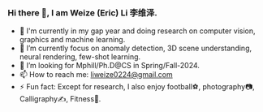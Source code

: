 ### Hi there 👋, I am Weize (Eric) Li 李维泽.


- 🔭 I'm currently in my gap year and doing research on computer vision, graphics and machine learning.  
- 🌱 I’m currently focus on anomaly detection, 3D scene understanding, neural rendering, few-shot learning.  
- 🤔 I’m looking for Mphill/Ph.D@CS in Spring/Fall-2024. 
- 📫 How to reach me: liweize0224@gmail.com  
- ⚡ Fun fact: Except for research, I also enjoy football⚽, photography📷, Calligraphy✍️, Fitness💪.
